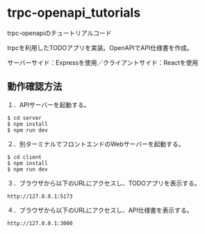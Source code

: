 # trpc-openapi_tutorials

trpc-openapiのチュートリアルコード

trpcを利用したTODOアプリを実装。OpenAPIでAPI仕様書を作成。

サーバーサイド：Expressを使用／クライアントサイド：Reactを使用

## 動作確認方法

１．APIサーバーを起動する。

```
$ cd server
$ npm install
$ npm run dev
```

２．別ターミナルでフロントエンドのWebサーバーを起動する。

```
$ cd client
$ npm install
$ npm run dev
```

３．ブラウザから以下のURLにアクセスし、TODOアプリを表示する。

```
http://127.0.0.1:5173
```

４．ブラウザから以下のURLにアクセスし、API仕様書を表示する。

```
http://127.0.0.1:3000
```
